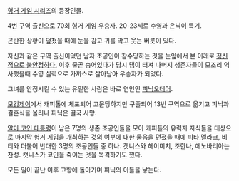 [헝거 게임 시리즈](%ED%97%9D%EA%B1%B0%20%EA%B2%8C%EC%9E%84%20%EC%8B%9C%EB%A6%AC%EC%A6%88.md)의 등장인물.

4번 구역 출신으로 70회 헝거 게임 우승자. 20-23세로 수영과 은닉이 특기.  

곤란한 상황이 덮쳤을 때에 눈을 감고 귀를 막고 웃는 버릇이 있다.  

자신과 같은 구역 출신이었던 남자 조공인이 참수당하는 것을 눈앞에서 본 이래로 [정신적으로 불안정하다.](PTSD.md) 이후 줄곧
숨어있다가 당시 댐이 터져 나머지 생존자들이 모조리 익사했을때 수영 실력으로 가까스로 살아남아 우승자가 되었다.

그녀를 안정시킬 수 있는 유일한 사람은 바로 연인인 [피닉오데어](%ED%94%BC%EB%8B%89%20%EC%98%A4%EB%8D%B0%EC%96%B4.md).

[모킹제이](%EB%AA%A8%ED%82%B9%EC%A0%9C%EC%9D%B4.md)에서 캐피톨에 체포되어 고문당하지만 구출되어 13번
구역으로 옮기고 피닉과 결혼식을 올리나 피닉은 결국 사망.

[알마 코인 대통령](%EC%95%8C%EB%A7%88%20%EC%BD%94%EC%9D%B8%20%EB%8C%80%ED%86%B5%EB%A0%B9.md)이 남은 7명의 생존 조공인들을 모아 캐피톨의 유력자 자식들을 대상으로 마지막 헝거 게임을 개최하는 것의 여부에 대한
물음을 던졌을 때에 [피타 멜라크](%ED%94%BC%ED%83%80%20%EB%A9%9C%EB%9D%BC%ED%81%AC.md),
비티와 더불어 반대한 3명의 조공인들 중 하나. 켓니스와 헤이미치, 조한나, 에노바리아는 찬성. 캣니스가 코인을 죽이는 것을 목격하기도
했다.

모든 일이 끝난 이후 고향에 돌아가며 피닉의 아들을 낳는다.  

